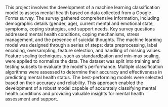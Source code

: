 

This project involves the development of a machine learning classification model to assess mental health based on data collected from a Google Forms survey. 
The survey gathered comprehensive information, including demographic details (gender, age), current mental and emotional state, symptoms, coping strategies, and support needs.
Key survey questions addressed mental health conditions, coping mechanisms, stress management, and the presence of suicidal thoughts.
The machine learning model was designed through a series of steps: data preprocessing, label encoding, oversampling, feature selection, and handling of missing values.
Feature scaling techniques, such as standardization and min-max scaling, were applied to normalize the data. 
The dataset was split into training and testing subsets to evaluate the model's performance.
Multiple classification algorithms were assessed to determine their accuracy and effectiveness in predicting mental health status. 
The best-performing models were selected based on their accuracy and reliability. 
This approach enabled the development of a robust model capable of accurately classifying mental health conditions and providing valuable insights 
for mental health assessment and support.
